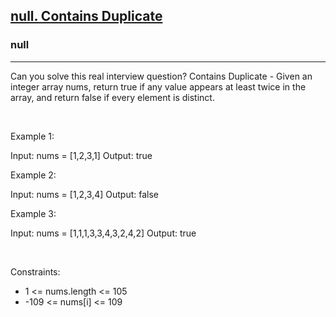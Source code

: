<h2><a href="https://leetcode.com/problems/contains-duplicate/">null. Contains Duplicate</a></h2><h3>null</h3><hr>Can you solve this real interview question? Contains Duplicate - Given an integer array nums, return true if any value appears at least twice in the array, and return false if every element is distinct.

 

Example 1:

Input: nums = [1,2,3,1]
Output: true


Example 2:

Input: nums = [1,2,3,4]
Output: false


Example 3:

Input: nums = [1,1,1,3,3,4,3,2,4,2]
Output: true


 

Constraints:

 * 1 <= nums.length <= 105
 * -109 <= nums[i] <= 109